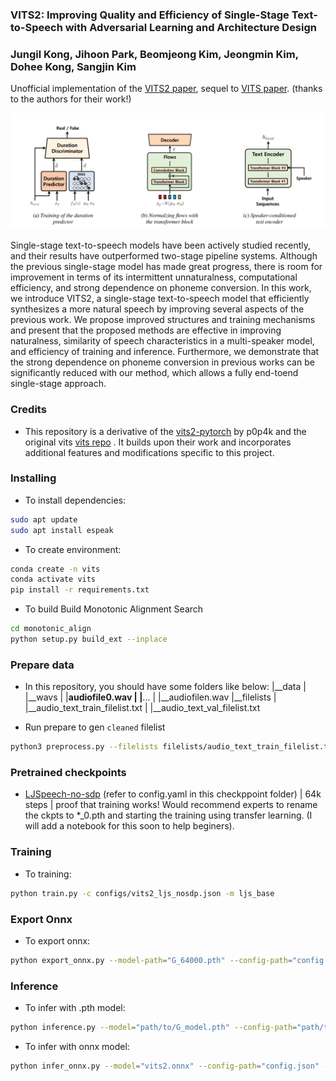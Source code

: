 ### VITS2: Improving Quality and Efficiency of Single-Stage Text-to-Speech with Adversarial Learning and Architecture Design
### Jungil Kong, Jihoon Park, Beomjeong Kim, Jeongmin Kim, Dohee Kong, Sangjin Kim 
Unofficial implementation of the [VITS2 paper](https://arxiv.org/abs/2307.16430), sequel to [VITS paper](https://arxiv.org/abs/2106.06103). (thanks to the authors for their work!)

![Alt text](resources/image.png)

Single-stage text-to-speech models have been actively studied recently, and their results have outperformed two-stage pipeline systems. Although the previous single-stage model has made great progress, there is room for improvement in terms of its intermittent unnaturalness, computational efficiency, and strong dependence on phoneme conversion. In this work, we introduce VITS2, a single-stage text-to-speech model that efficiently synthesizes a more natural speech by improving several aspects of the previous work. We propose improved structures and training mechanisms and present that the proposed methods are effective in improving naturalness, similarity of speech characteristics in a multi-speaker model, and efficiency of training and inference. Furthermore, we demonstrate that the strong dependence on phoneme conversion in previous works can be significantly reduced with our method, which allows a fully end-toend single-stage approach.

### Credits
- This repository is a derivative of the [vits2-pytorch](https://github.com/p0p4k/vits2_pytorch/) by p0p4k and the original vits [vits repo](https://github.com/jaywalnut310/vits) . It builds upon their work and incorporates additional features and modifications specific to this project.

### Installing
- To install dependencies:
```bash
sudo apt update
sudo apt install espeak
```
- To create environment:
```bash
conda create -n vits
conda activate vits
pip install -r requirements.txt
```
- To build Build Monotonic Alignment Search
```bash
cd monotonic_align
python setup.py build_ext --inplace
```

### Prepare data

- In this repository, you should have some folders like below:
|__data
|   |__wavs
|       |__audiofile0.wav
|       |__...
|       |__audiofilen.wav
|__filelists
|   |__audio_text_train_filelist.txt
|   |__audio_text_val_filelist.txt

- Run prepare to gen `cleaned` filelist
```bash
python3 preprocess.py --filelists filelists/audio_text_train_filelist.txt filelists/audio_text_val_filelist.txt
```

### Pretrained checkpoints
- [LJSpeech-no-sdp](https://drive.google.com/drive/folders/1U-1EqBMXqmEqK0aUhbCJOquowbvKkLmc?usp=sharing) (refer to config.yaml in this checkppoint folder) | 64k steps | proof that training works!
Would recommend experts to rename the ckpts to *_0.pth and starting the training using transfer learning. (I will add a notebook for this soon to help beginers).


### Training
- To training:
```bash
python train.py -c configs/vits2_ljs_nosdp.json -m ljs_base
```

### Export Onnx
- To export onnx:
```bash
python export_onnx.py --model-path="G_64000.pth" --config-path="config.json" --output="vits2.onnx"
```


### Inference
- To infer with .pth model:
```bash
python inference.py --model="path/to/G_model.pth" --config-path="path/to/config.json" --output-wav-path="output.wav" --text="hello world, how are you?"
```
- To infer with onnx model:
```bash
python infer_onnx.py --model="vits2.onnx" --config-path="config.json" --output-wav-path="output.wav" --text="hello world, how are you?"
```


